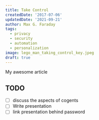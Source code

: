 ```yaml
---
title: Take Control
createdDate: '2017-07-06'
updatedDate: '2021-09-21'
author: Max G. Faraday
tags:
  - privacy
  - security
  - automation
  - personalization
image: lego_man_taking_control_key.jpeg
draft: true
---
```


My awesome article

## TODO

-   [ ] discuss the aspects of cogents
-   [ ] Write presentation
-   [ ] link presentation behind password
